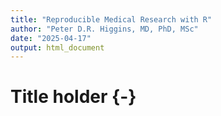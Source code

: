 ```yaml
---
title: "Reproducible Medical Research with R"
author: "Peter D.R. Higgins, MD, PhD, MSc"
date: "2025-04-17"
output: html_document
---
```

# Title holder {-}
